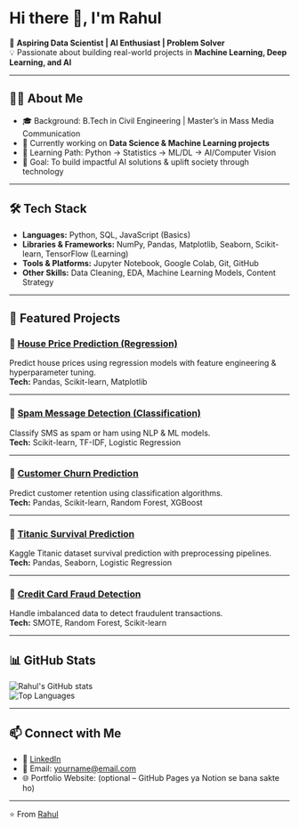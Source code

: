 # Hi there 👋, I'm Rahul  

🚀 **Aspiring Data Scientist | AI Enthusiast | Problem Solver**  
💡 Passionate about building real-world projects in **Machine Learning, Deep Learning, and AI**  

---

## 👨‍💻 About Me
- 🎓 Background: B.Tech in Civil Engineering | Master’s in Mass Media Communication  
- 🔭 Currently working on **Data Science & Machine Learning projects**  
- 🌱 Learning Path: Python → Statistics → ML/DL → AI/Computer Vision  
- 🎯 Goal: To build impactful AI solutions & uplift society through technology  

---

## 🛠️ Tech Stack
- **Languages:** Python, SQL, JavaScript (Basics)  
- **Libraries & Frameworks:** NumPy, Pandas, Matplotlib, Seaborn, Scikit-learn, TensorFlow (Learning)  
- **Tools & Platforms:** Jupyter Notebook, Google Colab, Git, GitHub  
- **Other Skills:** Data Cleaning, EDA, Machine Learning Models, Content Strategy  

---

## 📂 Featured Projects

### 🔹 [House Price Prediction (Regression)](https://github.com/yourusername/house-price-prediction)
Predict house prices using regression models with feature engineering & hyperparameter tuning.  
**Tech:** Pandas, Scikit-learn, Matplotlib  

---

### 🔹 [Spam Message Detection (Classification)](https://github.com/yourusername/spam-message-detector)
Classify SMS as spam or ham using NLP & ML models.  
**Tech:** Scikit-learn, TF-IDF, Logistic Regression  

---

### 🔹 [Customer Churn Prediction](https://github.com/yourusername/customer-churn-prediction)
Predict customer retention using classification algorithms.  
**Tech:** Pandas, Scikit-learn, Random Forest, XGBoost  

---

### 🔹 [Titanic Survival Prediction](https://github.com/yourusername/titanic-survival-prediction)
Kaggle Titanic dataset survival prediction with preprocessing pipelines.  
**Tech:** Pandas, Seaborn, Logistic Regression  

---

### 🔹 [Credit Card Fraud Detection](https://github.com/yourusername/credit-card-fraud-detection)
Handle imbalanced data to detect fraudulent transactions.  
**Tech:** SMOTE, Random Forest, Scikit-learn  

---

## 📊 GitHub Stats
![Rahul's GitHub stats](https://github-readme-stats.vercel.app/api?username=yourusername&show_icons=true&theme=radical)  
![Top Languages](https://github-readme-stats.vercel.app/api/top-langs/?username=yourusername&layout=compact&theme=radical)  

---

## 📫 Connect with Me
- 💼 [LinkedIn](https://linkedin.com/in/yourusername)  
- 📧 Email: yourname@email.com  
- 🌐 Portfolio Website: (optional – GitHub Pages ya Notion se bana sakte ho)  

---

⭐️ From [Rahul](https://github.com/yourusername)

